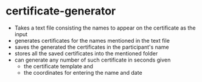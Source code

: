 # certificate-generator
* Takes a text file consisting the names to appear on the certificate as the input 
* generates certificates for the names mentioned in the text file 
* saves the generated the certificates in the participant's name 
* stores all the saved certificates into the mentioned folder
* can generate any number of such certificate in seconds given 
    * the certificate template 
            and 
    * the coordinates for entering the name and date
